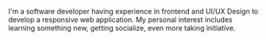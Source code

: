 I'm a software developer having experience in frontend
 and UI/UX Design to develop a responsive web application.
 My personal interest includes learning something new,
 getting socialize, even more taking initiative.

